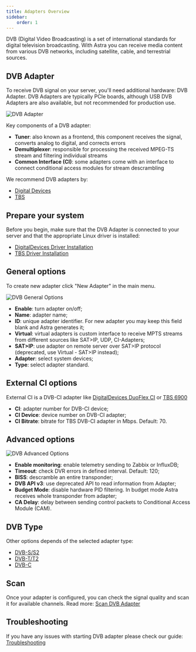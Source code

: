```yaml
---
title: Adapters Overview
sidebar:
    order: 1
---
```


DVB (Digital Video Broadcasting) is a set of international standards for digital television broadcasting. With Astra you can receive media content from various DVB networks, including satellite, cable, and terrestrial sources.

## DVB Adapter

To receive DVB signal on your server, you'll need additional hardware: DVB Adapter. DVB Adapters are typically PCIe boards, although USB DVB Adapters are also available, but not recommended for production use.

![DVB Adapter](https://cdn.cesbo.com/help/astra/receiving/dvb/intro/dvb-adapter.jpg)

Key components of a DVB adapter:

- **Tuner**: also known as a frontend, this component receives the signal, converts analog to digital, and corrects errors
- **Demultiplexer**: responsible for processing the received MPEG-TS stream and filtering individual streams
- **Common Interface (CI)**: some adapters come with an interface to connect conditional access modules for stream descrambling

We recommend DVB adapters by:

- [Digital Devices](https://www.digital-devices.eu)
- [TBS](https://www.tbsdtv.com)

## Prepare your system

Before you begin, make sure that the DVB Adapter is connected to your server and that the appropriate Linux driver is installed:

- [DigitalDevices Driver Installation](/en/astra/adapters/dd-driver/)
- [TBS Driver Installation](/en/astra/adapters/tbs-driver/)

## General options

To create new adapter click "New Adapter" in the main menu.

![DVB General Options](https://cdn.cesbo.com/help/astra/receiving/dvb/intro/dvb-general.png)

- **Enable**: turn adapter on/off;
- **Name**: adapter name;
- **ID**: unique adapter identifier. For new adapter you may keep this field blank and Astra generates it;
- **Virtual**: virtual adapters is custom interface to receive MPTS streams from different sources like SAT>IP, UDP, CI-Adapters;
- **SAT>IP**: use adapter on remote server over SAT>IP protocol (deprecated, use Virtual - SAT>IP instead);
- **Adapter**: select system devices;
- **Type**: select adapter standard.

## External CI options

External CI is a DVB-CI adapter like [DigitalDevices DuoFlex CI](https://www.digital-devices.eu/shop/en/cine-series/ci-expansion/224/digital-devices-duoflex-ci-double-common-interface-ci-extension-duoflex-ci?c=173) or [TBS 6900](https://www.tbsdtv.com/products/tbs6900-dvb-dual-pci-e-card.html)

- **CI**: adapter number for DVB-CI device;
- **CI Device**: device number on DVB-CI adapter;
- **CI Bitrate**: bitrate for TBS DVB-CI adapter in Mbps. Default: 70.

## Advanced options

![DVB Advanced Options](https://cdn.cesbo.com/help/astra/receiving/dvb/intro/dvb-advanced.png)

- **Enable monitoring**: enable telemetry sending to Zabbix or InfluxDB;
- **Timeout**: check DVR errors in defined interval. Default: 120;
- **BISS**: descramble an entire transponder;
- **DVB API v3**: use deprecated API to read information from Adapter;
- **Budget Mode**: disable hardware PID filtering. In budget mode Astra receives whole transponder from adapter;
- **CA Delay**: delay between sending control packets to Conditional Access Module (CAM).

## DVB Type

Other options depends of the selected adapter type:

- [DVB-S/S2](/en/astra/adapters/s/)
- [DVB-T/T2](/en/astra/adapters/t/)
- [DVB-C](/en/astra/adapters/c/)

## Scan

Once your adapter is configured, you can check the signal quality and scan it for available channels. Read more: [Scan DVB Adapter](/en/astra/adapters/scan/)

## Troubleshooting

If you have any issues with starting DVB adapter please check our guide: [Troubleshooting](/en/astra/troubleshooting/dvb/)
